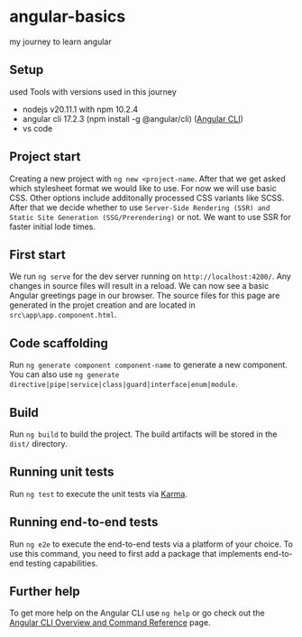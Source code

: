 # angular-basics
my journey to learn angular

## Setup
used Tools with versions used in this journey
- nodejs v20.11.1 with npm 10.2.4
- angular cli 17.2.3 (npm install -g @angular/cli) ([Angular CLI](https://angular.io/cli))
- vs code

## Project start
Creating a new project with `ng new <project-name`. After that we get asked which stylesheet format we would like to use. For now we will use basic CSS. Other options include additonally processed CSS variants like SCSS. After that we decide whether to use `Server-Side Rendering (SSR) and Static Site Generation (SSG/Prerendering)` or not. We want to use SSR for faster initial lode times.

## First start

We run `ng serve` for the dev server running on `http://localhost:4200/`. Any changes in source files will result in a reload. We can now see a basic Angular greetings page in our browser. The source files for this page are generated in the projet creation and are located in `src\app\app.component.html`.


## Code scaffolding

Run `ng generate component component-name` to generate a new component. You can also use `ng generate directive|pipe|service|class|guard|interface|enum|module`.

## Build

Run `ng build` to build the project. The build artifacts will be stored in the `dist/` directory.

## Running unit tests

Run `ng test` to execute the unit tests via [Karma](https://karma-runner.github.io).

## Running end-to-end tests

Run `ng e2e` to execute the end-to-end tests via a platform of your choice. To use this command, you need to first add a package that implements end-to-end testing capabilities.

## Further help

To get more help on the Angular CLI use `ng help` or go check out the [Angular CLI Overview and Command Reference](https://angular.io/cli) page.
